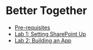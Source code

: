 # Better Together

- [Pre-requisites](part1/0-pre-requisites.md)
- [Lab 1: Setting SharePoint Up](part1/1-setting-sharepoint-up.md)
- [Lab 2: Building an App](part1/2-building-an-app.md)
